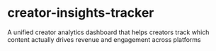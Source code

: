 # creator-insights-tracker
A unified creator analytics dashboard that helps creators track which content actually drives revenue and engagement across platforms
